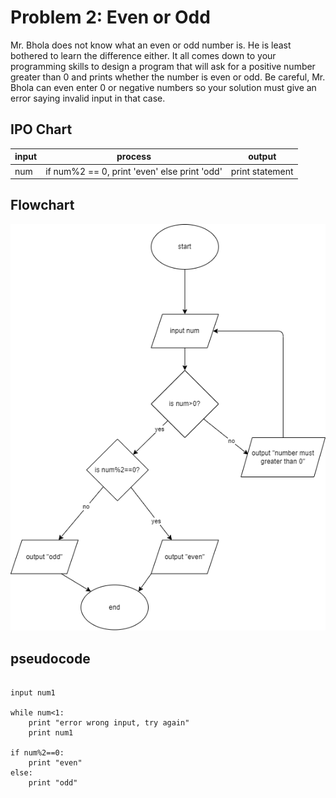 # Problem 2: Even or Odd

Mr. Bhola does not know what an even or odd number is. He is least bothered to learn the difference either. It all comes down to your programming skills to design a program that will ask for a positive number greater than 0 and prints whether the number is even or odd. Be careful, Mr. Bhola can even enter 0 or negative numbers so your solution must give an error saying invalid input in that case.  

## IPO Chart

|input|process|output|
|-|-|-|
|num|if num%2 == 0, print 'even' else print 'odd'| print statement|

## Flowchart

![prob2](drawings/prob2.drawio.png)

## pseudocode

```pseudocode

input num1

while num<1:
    print "error wrong input, try again"
    print num1

if num%2==0:
    print "even"
else:
    print "odd"

```
